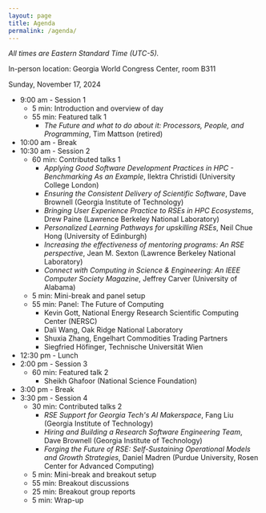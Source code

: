 ```yaml
---
layout: page
title: Agenda
permalink: /agenda/
---
```


*All times are Eastern Standard Time (UTC-5).*

In-person location:  Georgia World Congress Center, room B311

Sunday, November 17, 2024

- 9:00 am - Session 1
    - 5 min: Introduction and overview of day
    - 55 min: Featured talk 1
        - _The Future and what to do about it:  Processors, People, and Programming_, Tim Mattson (retired)
- 10:00 am - Break
- 10:30 am - Session 2
    - 60 min: Contributed talks 1
        - _Applying Good Software Development Practices in HPC - Benchmarking As an Example_, Ilektra Christidi (University College London)
        - _Ensuring the Consistent Delivery of Scientific Software_, Dave Brownell (Georgia Institute of Technology)
        - _Bringing User Experience Practice to RSEs in HPC Ecosystems_, Drew Paine (Lawrence Berkeley National Laboratory)
        - _Personalized Learning Pathways for upskilling RSEs_, Neil Chue Hong (University of Edinburgh)
        - _Increasing the effectiveness of mentoring programs: An RSE perspective_, Jean M. Sexton (Lawrence Berkeley National Laboratory)
        - _Connect with Computing in Science & Engineering: An IEEE Computer Society Magazine_, Jeffrey Carver (University of Alabama)
    - 5 min: Mini-break and panel setup
    - 55 min: Panel: The Future of Computing
        - Kevin Gott,  National Energy Research Scientific Computing Center (NERSC)
        - Dali Wang, Oak Ridge National Laboratory
        - Shuxia Zhang, Engelhart Commodities Trading Partners
        - Siegfried Höfinger, Technische Universität Wien
- 12:30 pm - Lunch
- 2:00 pm - Session 3
    - 60 min: Featured talk 2
        - Sheikh Ghafoor (National Science Foundation)
- 3:00 pm - Break
- 3:30 pm - Session 4
    - 30 min: Contributed talks 2
        - _RSE Support for Georgia Tech's AI Makerspace_, Fang Liu (Georgia Institute of Technology)
        - _Hiring and Building a Research Software Engineering Team_, Dave Brownell (Georgia Institute of Technology)
        - _Forging the Future of RSE: Self-Sustaining Operational Models and Growth Strategies_, Daniel Madren (Purdue University, Rosen Center for Advanced Computing)
    - 5 min: Mini-break and breakout setup
    - 55 min: Breakout discussions
    - 25 min: Breakout group reports
    - 5 min: Wrap-up

